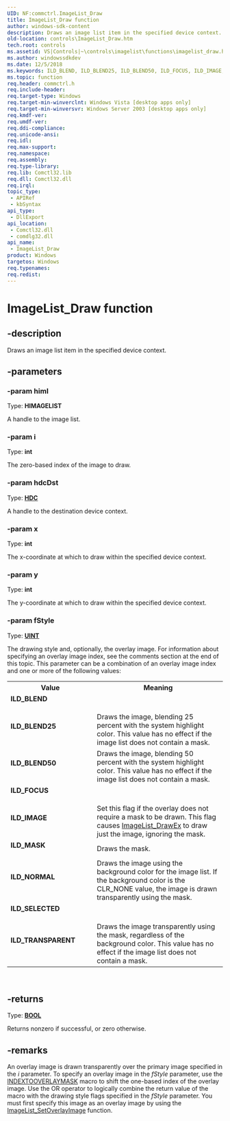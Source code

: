 ```yaml
---
UID: NF:commctrl.ImageList_Draw
title: ImageList_Draw function
author: windows-sdk-content
description: Draws an image list item in the specified device context.
old-location: controls\ImageList_Draw.htm
tech.root: controls
ms.assetid: VS|Controls|~\controls\imagelist\functions\imagelist_draw.htm
ms.author: windowssdkdev
ms.date: 12/5/2018
ms.keywords: ILD_BLEND, ILD_BLEND25, ILD_BLEND50, ILD_FOCUS, ILD_IMAGE, ILD_MASK, ILD_NORMAL, ILD_SELECTED, ILD_TRANSPARENT, ImageList_Draw, ImageList_Draw function [Windows Controls], _win32_ImageList_Draw, _win32_ImageList_Draw_cpp, commctrl/ImageList_Draw, controls.ImageList_Draw, controls._win32_ImageList_Draw
ms.topic: function
req.header: commctrl.h
req.include-header: 
req.target-type: Windows
req.target-min-winverclnt: Windows Vista [desktop apps only]
req.target-min-winversvr: Windows Server 2003 [desktop apps only]
req.kmdf-ver: 
req.umdf-ver: 
req.ddi-compliance: 
req.unicode-ansi: 
req.idl: 
req.max-support: 
req.namespace: 
req.assembly: 
req.type-library: 
req.lib: Comctl32.lib
req.dll: Comctl32.dll
req.irql: 
topic_type:
 - APIRef
 - kbSyntax
api_type:
 - DllExport
api_location:
 - Comctl32.dll
 - comdlg32.dll
api_name:
 - ImageList_Draw
product: Windows
targetos: Windows
req.typenames: 
req.redist: 
---
```


# ImageList_Draw function


## -description


Draws an image list item in the specified device context. 


## -parameters




### -param himl

Type: <b>HIMAGELIST</b>

A handle to the image list. 


### -param i

Type: <b>int</b>

The zero-based index of the image to draw. 


### -param hdcDst

Type: <b><a href="https://msdn.microsoft.com/4553cafc-450e-4493-a4d4-cb6e2f274d46">HDC</a></b>

A handle to the destination device context. 


### -param x

Type: <b>int</b>

The x-coordinate at which to draw within the specified device context. 


### -param y

Type: <b>int</b>

The y-coordinate at which to draw within the specified device context. 


### -param fStyle

Type: <b><a href="https://msdn.microsoft.com/4553cafc-450e-4493-a4d4-cb6e2f274d46">UINT</a></b>

The drawing style and, optionally, the overlay image. For information about specifying an overlay image index, see the comments section at the end of this topic. This parameter can be a combination of an overlay image index and one or more of the following values: 

<table>
<tr>
<th>Value</th>
<th>Meaning</th>
</tr>
<tr>
<td width="40%"><a id="ILD_BLEND"></a><a id="ild_blend"></a><dl>
<dt><b>ILD_BLEND</b></dt>
</dl>
</td>
<td width="60%"></td>
</tr>
<tr>
<td width="40%"><a id="ILD_BLEND25"></a><a id="ild_blend25"></a><dl>
<dt><b>ILD_BLEND25</b></dt>
</dl>
</td>
<td width="60%">
Draws the image, blending 25 percent with the system highlight color. This value has no effect if the image list does not contain a mask.

</td>
</tr>
<tr>
<td width="40%"><a id="ILD_BLEND50"></a><a id="ild_blend50"></a><dl>
<dt><b>ILD_BLEND50</b></dt>
</dl>
</td>
<td width="60%">
Draws the image, blending 50 percent with the system highlight color. This value has no effect if the image list does not contain a mask.

</td>
</tr>
<tr>
<td width="40%"><a id="ILD_FOCUS"></a><a id="ild_focus"></a><dl>
<dt><b>ILD_FOCUS</b></dt>
</dl>
</td>
<td width="60%"></td>
</tr>
<tr>
<td width="40%"><a id="ILD_IMAGE"></a><a id="ild_image"></a><dl>
<dt><b>ILD_IMAGE</b></dt>
</dl>
</td>
<td width="60%">
Set this flag if the overlay does not require a mask to be drawn. This flag causes <a href="https://msdn.microsoft.com/en-us/library/Bb761536(v=VS.85).aspx">ImageList_DrawEx</a> to draw just the image, ignoring the mask.

</td>
</tr>
<tr>
<td width="40%"><a id="ILD_MASK"></a><a id="ild_mask"></a><dl>
<dt><b>ILD_MASK</b></dt>
</dl>
</td>
<td width="60%">
Draws the mask.

</td>
</tr>
<tr>
<td width="40%"><a id="ILD_NORMAL"></a><a id="ild_normal"></a><dl>
<dt><b>ILD_NORMAL</b></dt>
</dl>
</td>
<td width="60%">
Draws the image using the background color for the image list. If the background color is the CLR_NONE value, the image is drawn transparently using the mask.

</td>
</tr>
<tr>
<td width="40%"><a id="ILD_SELECTED"></a><a id="ild_selected"></a><dl>
<dt><b>ILD_SELECTED</b></dt>
</dl>
</td>
<td width="60%"></td>
</tr>
<tr>
<td width="40%"><a id="ILD_TRANSPARENT"></a><a id="ild_transparent"></a><dl>
<dt><b>ILD_TRANSPARENT</b></dt>
</dl>
</td>
<td width="60%">
Draws the image transparently using the mask, regardless of the background color. This value has no effect if the image list does not contain a mask.

</td>
</tr>
</table>
 


## -returns



Type: <b><a href="https://msdn.microsoft.com/4553cafc-450e-4493-a4d4-cb6e2f274d46">BOOL</a></b>

Returns nonzero if successful, or zero otherwise.




## -remarks



An overlay image is drawn transparently over the primary image specified in the <i>i</i> parameter. To specify an overlay image in the <i>fStyle</i> parameter, use the <a href="https://msdn.microsoft.com/en-us/library/Bb761408(v=VS.85).aspx">INDEXTOOVERLAYMASK</a> macro to shift the one-based index of the overlay image. Use the OR operator to logically combine the return value of the macro with the drawing style flags specified in the <i>fStyle</i> parameter. You must first specify this image as an overlay image by using the <a href="https://msdn.microsoft.com/en-us/library/Bb775227(v=VS.85).aspx">ImageList_SetOverlayImage</a> function. 



